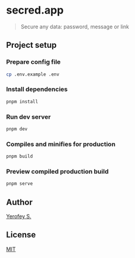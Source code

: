 # secred.app

> Secure any data: password, message or link

## Project setup

### Prepare config file

```bash
cp .env.example .env
```

### Install dependencies

```bash
pnpm install
```

### Run dev server

```bash
pnpm dev
```

### Compiles and minifies for production

```bash
pnpm build
```

### Preview compiled production build

```bash
pnpm serve
```

## Author

[Yerofey S.](https://github.com/yerofey)

## License

[MIT](https://github.com/yerofey/secred.app/blob/master/LICENSE)
